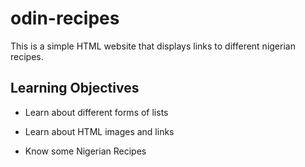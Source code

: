 # odin-recipes

This is a simple HTML website that displays links to different nigerian recipes.

## Learning Objectives

- Learn about different forms of lists

- Learn about HTML images and links

- Know some Nigerian Recipes
